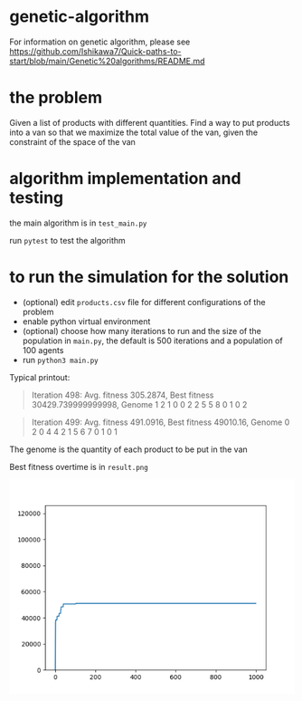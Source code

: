 # genetic-algorithm
For information on genetic algorithm, please see https://github.com/Ishikawa7/Quick-paths-to-start/blob/main/Genetic%20algorithms/README.md

# the problem
Given a list of products with different quantities. Find a way to put products into a van so that we maximize the total value of the van, given the constraint of the space of the van

# algorithm implementation and testing
the main algorithm is in `test_main.py`

run `pytest` to test the algorithm

# to run the simulation for the solution
- (optional) edit `products.csv` file for different configurations of the problem
- enable python virtual environment
- (optional) choose how many iterations to run and the size of the population in `main.py`, the default is 500 iterations and a population of 100 agents
- run `python3 main.py`

Typical printout:


>Iteration 498: Avg. fitness 305.2874, Best fitness 30429.739999999998, Genome 1 2 1 0 0 2 2 5 5 8 0 1 0 2

> Iteration 499: Avg. fitness 491.0916, Best fitness 49010.16, Genome 0 2 0 4 4 2 1 5 6 7 0 1 0 1

The genome is the quantity of each product to be put in the van

Best fitness overtime is in `result.png`

<img src="https://github.com/ayaderaghul/test-genetic-algorithm/blob/main/result2.png">